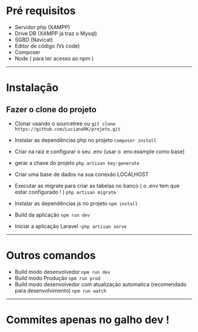 # Pré requisitos

- Servidor php (XAMPP)
- Drive DB (XAMPP já traz o Mysql)
- SGBD (Navicat)
- Editor de código (Vs code)
- Composer 
- Node ( para ter acesso ao npm )

---
# Instalação

## Fazer o clone do projeto
- Clonar usando o sourcetree
ou
`git clone https://github.com/LucianoRK/projeto.git`

- Instalar as dependências php no projeto
`composer install`

- Criar na raiz e configurar o seu .env (usar o .env.example como base)

- gerar a chave do projeto
`php artisan key:generate`

- Criar uma base de dados na sua conexão LOCALHOST

- Executar as migrate para criar as tabelas no banco ( o .env tem que estar configurado ! )
`php artisan migrate`

- Instalar as dependências js no projeto
`npm install`

- Build da aplicação
`npm run dev`

- Iniciar a aplicação Laravel
-`php artisan serve`

---
# Outros comandos

- Build modo desenvolvedor `npm run dev`
- Build modo Produção `npm run prod`
- Build modo desenvolvedor com atualização automatica (recomendado para desenvolvimento) `npm run watch`

---

# Commites apenas no galho dev !
